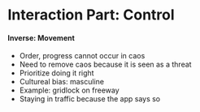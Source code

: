 # Interaction Part: Control

#### Inverse: Movement

+ Order, progress cannot occur in caos
+ Need to remove caos because it is seen as a threat
+ Prioritize doing it right
+ Cultureal bias: masculine
+ Example: gridlock on freeway
+ Staying in traffic because the app says so
